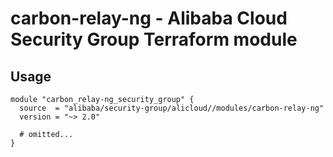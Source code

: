 # carbon-relay-ng - Alibaba Cloud Security Group Terraform module

## Usage

```hcl
module "carbon_relay-ng_security_group" {
  source  = "alibaba/security-group/alicloud//modules/carbon-relay-ng"
  version = "~> 2.0"

  # omitted...
}
```

<!-- BEGINNING OF PRE-COMMIT-TERRAFORM DOCS HOOK -->
<!-- END OF PRE-COMMIT-TERRAFORM DOCS HOOK -->
